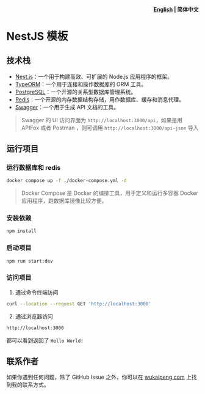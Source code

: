 <h4 align="right"><a href="https://github.com/Penggeor/nestjs-template">English</a> | <strong>简体中文</strong></h4>

# NestJS 模板

## 技术栈
- [Nest.js](https://nestjs.com/)：一个用于构建高效、可扩展的 Node.js 应用程序的框架。
- [TypeORM](https://typeorm.io/)：一个用于连接和操作数据库的 ORM 工具。
- [PostgreSQL](https://www.postgresql.org/)：一个开源的关系型数据库管理系统。
- [Redis](https://redis.io/)：一个开源的内存数据结构存储，用作数据库、缓存和消息代理。
- [Swagger](https://swagger.io/)：一个用于生成 API 文档的工具。
> Swagger 的 UI 访问界面为 `http://localhost:3000/api`，如果是用 APIFox 或者 Postman ，则可调用 `http://localhost:3000/api-json` 导入

## 运行项目

### 运行数据库和 redis

```bash
docker compose up -f ./docker-compose.yml -d
```

> Docker Compose 是 Docker 的编排工具，用于定义和运行多容器 Docker 应用程序，跑数据库镜像比较方便。

### 安装依赖

```bash
npm install
```

### 启动项目

```bash
npm run start:dev
```

### 访问项目

1. 通过命令终端访问

```bash
curl --location --request GET 'http://localhost:3000'
```

2. 通过浏览器访问

```bash
http://localhost:3000
```

都可以看到返回了 `Hello World!`


## 联系作者

如果你遇到任何问题，除了 GitHub Issue 之外，你可以在 [wukaipeng.com](https://wukaipeng.com/) 上找到我的联系方式。